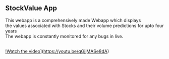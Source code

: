 ## StockValue App
This webapp is a comprehensively made Webapp which displays <br> the values associated with Stocks and their volume predictions for upto four years <br> The webapp is constantly monitored for any bugs in live.
<br><br>

[!Watch the video](https://img.youtube.com/vi/qGjjMASe8dA/maxresdefault.jpg)](https://youtu.be/qGjjMASe8dA)
